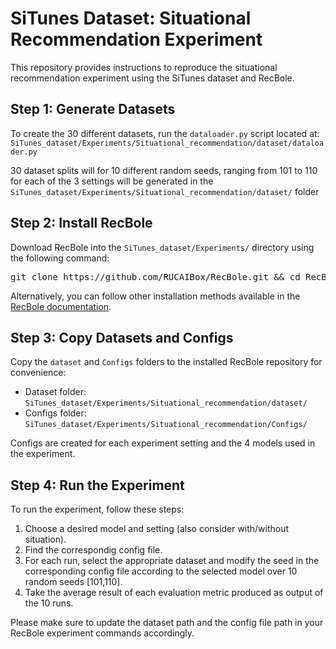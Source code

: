 # SiTunes Dataset: Situational Recommendation Experiment

This repository provides instructions to reproduce the situational recommendation experiment using the SiTunes dataset and RecBole.

## Step 1: Generate Datasets

To create the 30 different datasets, run the `dataloader.py` script located at:
`SiTunes_dataset/Experiments/Situational_recommendation/dataset/dataloader.py`


30  dataset splits will for 10 different random seeds, ranging from 101 to 110 for each of the 3 settings will be generated in the 
`SiTunes_dataset/Experiments/Situational_recommendation/dataset/` folder

## Step 2: Install RecBole

Download RecBole into the `SiTunes_dataset/Experiments/` directory using the following command:

<pre>
git clone https://github.com/RUCAIBox/RecBole.git && cd RecBole
</pre>


Alternatively, you can follow other installation methods available in the [RecBole documentation](https://recbole.io).

## Step 3: Copy Datasets and Configs

Copy the `dataset` and `Configs` folders to the installed RecBole repository for convenience:

- Dataset folder: `SiTunes_dataset/Experiments/Situational_recommendation/dataset/`
- Configs folder: `SiTunes_dataset/Experiments/Situational_recommendation/Configs/`

Configs are created for each experiment setting and the 4 models used in the experiment.

## Step 4: Run the Experiment

To run the experiment, follow these steps:

1. Choose a desired model and setting (also consider with/without situation).
2. Find the correspondig config file.
3. For each run, select the appropriate dataset and modify the seed in the corresponding config file according to the selected model over 10 random seeds [101,110].
4. Take the average result of each evaluation metric produced as output of the 10 runs.

Please make sure to update the dataset path and the config file path in your RecBole experiment commands accordingly.
